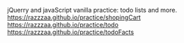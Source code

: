 jQuerry and javaScript vanilla practice: todo lists and more.
https://razzzaa.github.io/practice/shopingCart
https://razzzaa.github.io/practice/todo
https://razzzaa.github.io/practice/todoFacts
